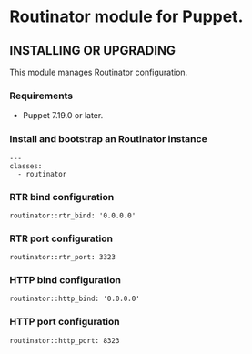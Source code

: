 # Routinator module for Puppet.

## INSTALLING OR UPGRADING

This module manages Routinator configuration.

### Requirements

* Puppet 7.19.0 or later.

### Install and bootstrap an Routinator instance

```puppet
---
classes:
  - routinator
```

### RTR bind configuration

```puppet
routinator::rtr_bind: '0.0.0.0'
```

### RTR port configuration

```puppet
routinator::rtr_port: 3323
```

### HTTP bind configuration

```puppet
routinator::http_bind: '0.0.0.0'
```

### HTTP port configuration

```puppet
routinator::http_port: 8323
```
